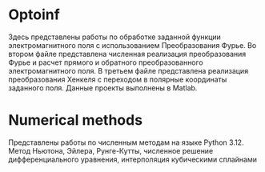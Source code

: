 # Optoinf
Здесь представлены работы по обработке заданной функции электромагнитного поля с использованием Преобразования Фурье. Во втором файле представлена численная реализация преобразования Фурье и расчет прямого и обратного преобразованного электромагнитного поля. В третьем файле представлена реализация преобразования Хенкеля с переходом в полярные координаты заданного поля. Данные проекты выполнены в Matlab.

# Numerical methods
Представлены работы по численным методам на языке Python 3.12. Метод Ньютона, Эйлера, Рунге-Кутты, численное решение дифференциального уравнения, интерполяция кубическими сплайнами
